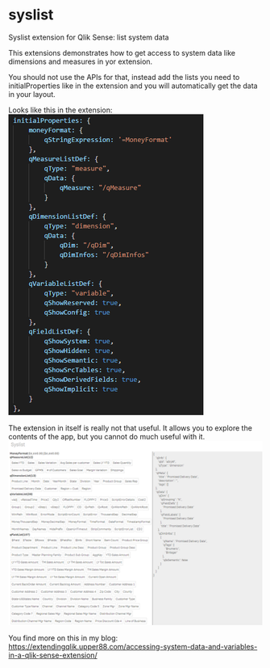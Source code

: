 # syslist
Syslist extension for Qlik Sense: list system data

This extensions demonstrates how to get access to system data like dimensions and measures in yor extension.

You should not use the APIs for that, instead add the lists you need to initialProperties like in the extension and you will automatically get the data in your layout.

Looks like this in the extension:
![initialProperties](syslistcode.png)

The extension in itself is really not that useful. It allows you to explore the contents of the app, but you cannot do much useful with it.
![The extension](syslist.png)

You find more on this in my blog:
https://extendingqlik.upper88.com/accessing-system-data-and-variables-in-a-qlik-sense-extension/